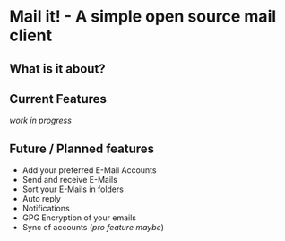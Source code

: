# Mail it! - A simple open source mail client

## What is it about?

## Current Features

*work in progress*

## Future / Planned features

* Add your preferred E-Mail Accounts
* Send and receive E-Mails
* Sort your E-Mails in folders
* Auto reply
* Notifications
* GPG Encryption of your emails
* Sync of accounts (*pro feature maybe*)
